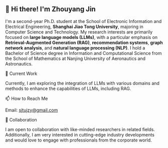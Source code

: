 ## 👋 Hi there! I'm **Zhouyang Jin**
I'm a second-year Ph.D. student at the School of Electronic Information and Electrical Engineering, **Shanghai Jiao Tong University**, majoring in Computer Science and Technology. My research interests are primarily focused on **large language models (LLMs)**, with a particular emphasis on **Retrieval-Augmented Generation (RAG)**, **recommendation systems**, **graph  network analysis**, and **natural language processing (NLP)**. I hold a Bachelor of Science degree in Information and Computational Science from the School of Mathematics at Nanjing University of Aeronautics and Astronautics.

🔭 Current Work

Currently, I am exploring the integration of LLMs with various domains and methods to enhance the capabilities of LLMs, including RAG.

📫 How to Reach Me

Email: sjtujzy@gmail.com

🤝 Collaboration

I am open to collaboration with like-minded researchers in related fields. Additionally, I am very interested in cutting-edge industry developments and would love to engage with professionals from the corporate world.

<!--
**jzyKevin/jzyKevin** is a ✨ _special_ ✨ repository because its `README.md` (this file) appears on your GitHub profile.

Here are some ideas to get you started:

- 🔭 I’m currently working on ...
- 🌱 I’m currently learning ...
- 👯 I’m looking to collaborate on ...
- 🤔 I’m looking for help with ...
- 💬 Ask me about ...
- 📫 How to reach me: ...
- 😄 Pronouns: ...
- ⚡ Fun fact: ...
-->
